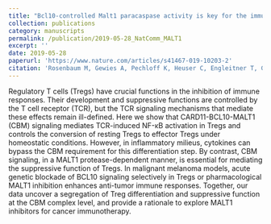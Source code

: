 ```yaml
---
title: "Bcl10-controlled Malt1 paracaspase activity is key for the immune suppressive function of regulatory T cells"
collection: publications
category: manuscripts
permalink: /publication/2019-05-28_NatComm_MALT1
excerpt: ''
date: 2019-05-28
paperurl: 'https://www.nature.com/articles/s41467-019-10203-2'
citation: 'Rosenbaum M, Gewies A, Pechloff K, Heuser C, Engleitner T, Gehring T, Hartjes L, Krebs S, Krappmann D, Kriegsmann M, Weichert W, Rad R, Kurts C, Ruland J. Nat Commun. May 28, 2019 (10): 2352.'
---
```


Regulatory T cells (Tregs) have crucial functions in the inhibition of immune responses. Their development and suppressive functions are controlled by the T cell receptor (TCR), but the TCR signaling mechanisms that mediate these effects remain ill-defined. Here we show that CARD11-BCL10-MALT1 (CBM) signaling mediates TCR-induced NF-κB activation in Tregs and controls the conversion of resting Tregs to effector Tregs under homeostatic conditions. However, in inflammatory milieus, cytokines can bypass the CBM requirement for this differentiation step. By contrast, CBM signaling, in a MALT1 protease-dependent manner, is essential for mediating the suppressive function of Tregs. In malignant melanoma models, acute genetic blockade of BCL10 signaling selectively in Tregs or pharmacological MALT1 inhibition enhances anti-tumor immune responses. Together, our data uncover a segregation of Treg differentiation and suppressive function at the CBM complex level, and provide a rationale to explore MALT1 inhibitors for cancer immunotherapy.
